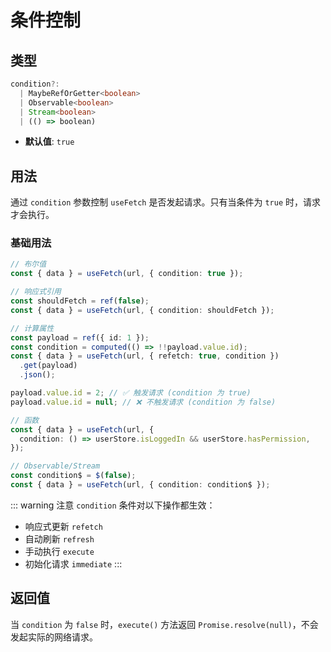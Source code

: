 # 条件控制

## 类型

```typescript
condition?:
  | MaybeRefOrGetter<boolean>
  | Observable<boolean>
  | Stream<boolean>
  | (() => boolean)
```

- **默认值**: `true`

## 用法

通过 `condition` 参数控制 `useFetch` 是否发起请求。只有当条件为 `true` 时，请求才会执行。

### 基础用法

```ts
// 布尔值
const { data } = useFetch(url, { condition: true });

// 响应式引用
const shouldFetch = ref(false);
const { data } = useFetch(url, { condition: shouldFetch });

// 计算属性
const payload = ref({ id: 1 });
const condition = computed(() => !!payload.value.id);
const { data } = useFetch(url, { refetch: true, condition })
  .get(payload)
  .json();

payload.value.id = 2; // ✅ 触发请求 (condition 为 true)
payload.value.id = null; // ❌ 不触发请求 (condition 为 false)

// 函数
const { data } = useFetch(url, {
  condition: () => userStore.isLoggedIn && userStore.hasPermission,
});

// Observable/Stream
const condition$ = $(false);
const { data } = useFetch(url, { condition: condition$ });
```

::: warning 注意
`condition` 条件对以下操作都生效：

- 响应式更新 `refetch`
- 自动刷新 `refresh`
- 手动执行 `execute`
- 初始化请求 `immediate`
  :::

## 返回值

当 `condition` 为 `false` 时，`execute()` 方法返回 `Promise.resolve(null)`，不会发起实际的网络请求。
